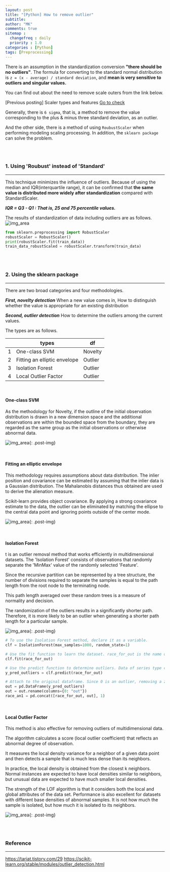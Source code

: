 ```yaml
---
layout: post
title: "[Python] How to remove outlier"
subtitle: 
author: "MK"
comments: true
sitemap :
  changefreq : daily
  priority : 1.0
categories : [Python]
tags: [Preprocessing]
---
```



There is an assumption in the standardization conversion **"there should be no outliers"**. The formula for converting to the standard normal distribution is `z = (x - average) / standard deviation`, and **mean is very sensitive to outliers and singular values.**


You can find out about the need to remove scale outers from the link below.

[Previous posting] Scaler types and features [Go to check](https://mkjjo.github.io/2019/01/10/scaler.html)


Generally, there is `6 sigma`, that is, a method to remove the value corresponding to the plus & minus three standard deviation, as an outlier.

And the other side, there is a method of using `RoubustScaler` when performing modeling scaling processing.
In addition, the `sklearn package` can solve the problem.

<br><br>

### 1. Using 'Roubust' instead of 'Standard'
---


This technique minimizes the influence of outliers. Because of using the median and IQR(interquartile range), it can be confirmed that **the same value is distributed more widely after standardization** compared with StandardScaler.

**_IQR = Q3 - Q1 : That is, 25 and 75 percentile values._**

The results of standardization of data including outliers are as follows.
![img_area](/img/posting/2019-01-10-001-robustscaler.png)


```python
from sklearn.preprocessing import RobustScaler
robustScaler = RobustScaler()
print(robustScaler.fit(train_data))
train_data_robustScaled = robustScaler.transform(train_data)
```

<br><br>

### 2. Using the sklearn package
---

There are two broad categories and four methodologies.

**_First, novelty detection_**
When a new value comes in, How to distinguish whether the value is appropriate for an existing distribution


**_Second, outlier detection_**
How to determine the outliers among the current values.

The types are as follows.


|   | types                         | df    |
|---|------------------------------|---------|
| 1 | One-class SVM                | Novelty |
| 2 | Fitting an elliptic envelope | Outlier |
| 3 | Isolation Forest             | Outlier |
| 4 | Local Outlier Factor         | Outlier |

<br>

#### One-class SVM
As the methodology for Novelty, if the outline of the initial observation distribution is drawn in a new dimension space and the additional observations are within the bounded space from the boundary, they are regarded as the same group as the initial observations or otherwise abnormal data.

![img_area](/img/posting/2019-01-10-002-oneclasssvm.PNG){: .post-img}

<br>

#### Fitting an elliptic envelope
This methodology requires assumptions about data distribution. The inlier position and covariance can be estimated by assuming that the inlier data is a Gaussian distribution. The Mahalanobis distances thus obtained are used to derive the alienation measure.

Scikit-learn provides object covariance. By applying a strong covariance estimate to the data, the outlier can be eliminated by matching the ellipse to the central data point and ignoring points outside of the center mode.

![img_area](/img/posting/2019-01-10-002-fitting.PNG){: .post-img}

<br>

#### Isolation Forest

t is an outlier removal method that works efficiently in multidimensional datasets.
The 'Isolation Forest' consists of observations that randomly separate the 'MinMax' value of the randomly selected 'Feature'.

Since the recursive partition can be represented by a tree structure, the number of divisions required to separate the samples is equal to the path length from the root node to the terminating node.

This path length averaged over these random trees is a measure of normality and decision.


The randomization of the outliers results in a significantly shorter path. Therefore, it is more likely to be an outlier when generating a shorter path length for a particular sample.

![img_area](/img/posting/2019-01-10-002-isolationforest.PNG){: .post-img}


```python
# To use the Isolation Forest method, declare it as a variable.
clf = IsolationForest(max_samples=1000, random_state=1)

# Use the fit function to learn the dataset. race_for_out is the name of the dataframe.
clf.fit(race_for_out)

# Use the predict function to determine outliers. Data of series type consisting of 0 and 1 is output.
y_pred_outliers = clf.predict(race_for_out)

# Attach to the original dataframe. Since 0 is an outlier, removing a zero leaves a dataframe with outliers removed.
out = pd.DataFrame(y_pred_outliers)
out = out.rename(columns={0: "out"})
race_an1 = pd.concat([race_for_out, out], 1)
```

<br>

#### Local Outlier Factor

This method is also effective for removing outliers of multidimensional data.

The algorithm calculates a score (local outlier coefficient) that reflects an abnormal degree of observation.

It measures the local density variance for a neighbor of a given data point and then detects a sample that is much less dense than its neighbors.

In practice, the local density is obtained from the closest k neighbors. Normal instances are expected to have local densities similar to neighbors, but unusual data are expected to have much smaller local densities.

The strength of the LOF algorithm is that it considers both the local and global attributes of the data set. Performance is also excellent for datasets with different base densities of abnormal samples. It is not how much the sample is isolated, but how much it is isolated to its neighbors.

![img_area](/img/posting/2019-01-10-002-lof.PNG){: .post-img}






<br><br>

### **Reference**
---
https://tariat.tistory.com/29
https://scikit-learn.org/stable/modules/outlier_detection.html
<br>
